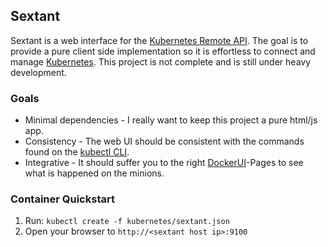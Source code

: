 ## Sextant

Sextant is a web interface for the [Kubernetes Remote API](http://kubernetes.io/third_party/swagger-ui/#!/). The goal is 
to provide a pure client side implementation so it is effortless to connect and manage [Kubernetes](http://kubernetes.io/). 
This project is not complete and is still under heavy development.

### Goals

* Minimal dependencies - I really want to keep this project a pure html/js app.
* Consistency - The web UI should be consistent with the commands found on the [kubectl CLI](https://github.com/GoogleCloudPlatform/kubernetes/blob/master/docs/kubectl.md).
* Integrative - It should suffer you to the right [DockerUI](https://github.com/crosbymichael/dockerui)-Pages to see what is happened on the minions.
 
### Container Quickstart 

1. Run: `kubectl create -f kubernetes/sextant.json`
2. Open your browser to `http://<sextant host ip>:9100`